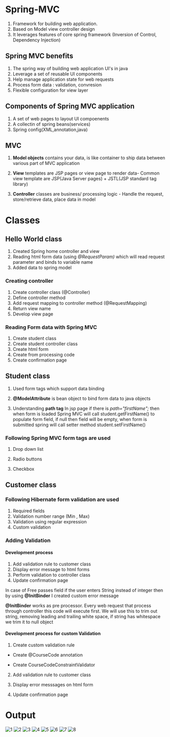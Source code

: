 # Spring-MVC

1. Framework for building web application.
2. Based on Model view controller design
3. It leverages features of core spring framework (Inversion of Control, Dependency Injection)

## Spring MVC benefits
1. The spring way of building web application UI's in java
2. Leverage a set of reusable UI components
3. Help manage application state for web requests
4. Process form data : validation, convresion
5. Flexible configuration for view layer

## Components of Spring MVC application
1. A set of web pages to layout UI compoenents
2. A collectin of spring beans(services)
3. Spring config(XML,annotation,java)

## MVC

1. **Model objects** contains your data, is like container to ship data between various part of MVC application

2. **View** templates are JSP pages or view page to render data- Common view template are JSP(Java Server pages) + JSTL(JSP standard tag library)

3. **Controller** classes are business/ processing logic - Handle the request, store/retrieve data, place data in model 

# Classes

## Hello World class

1. Created Spring home controller and view
2. Reading html form data (using *@RequestParam)*  which will read request parameter and binds to variable name
3. Added data to spring model

### Creating controller
1. Create controller class (@Controller)
2. Define controller method
3. Add request mapping to controller method (@RequestMapping)
4. Return view name
5. Develop view page

### Reading Form data with Spring MVC
1. Create student class 
2. Create student controller class
3. Create html form
4. Create from processing code
5. Create confirmation page

## Student class

1. Used form tags which support data binding

2. **@ModelAttribute** is bean object to bind form data to java objects

3. Understanding **path tag** 
In jsp page if there is *path="firstName";*  then when form is loaded Spring MVC will call student.getFirstName() to populate form field, if null then field will be empty,  when form is submitted spring will call setter method student.setFirstName()

### Following Spring MVC form tags are used 

1. Drop down list

2. Radio buttons

3. Checkbox 

## Customer class

### Following Hibernate form validation are used

1. Required fields
2. Validation number range (Min , Max)
3. Validation using regular expression
4. Custom validation


### Adding Validation
#### Development process
1. Add validation rule to customer class
2. Display error message to html forms
3. Perform validation to controller class
4. Update confirmation page

In case of Free passes field if the user enters String instead of integer then by using **@InitBinder** I created custom error message

**@InitBinder** works as pre processor. Every web request that process through controller this code will execute first. We will use this to trim out string, removing leading and trailing white space, if string has whitespace  we trim it to null object

#### Development process for custom Validation
1. Create custom validation rule

*  Create @CourseCode annotation

* Create CourseCodeConstraintValidator

2. Add validation rule to customer class

3. Display error messsages on html form

4. Update confirmation page

# Output
![1](https://user-images.githubusercontent.com/26305085/57001837-eb5d5f00-6b88-11e9-8714-ef9548736a17.PNG)
![2](https://user-images.githubusercontent.com/26305085/57001838-eb5d5f00-6b88-11e9-9a79-4171ec55b6ab.PNG)
![3](https://user-images.githubusercontent.com/26305085/57001831-eac4c880-6b88-11e9-80e5-25b8ca29200f.PNG)
![4](https://user-images.githubusercontent.com/26305085/57001832-eac4c880-6b88-11e9-9608-ee35248c3e6e.PNG)
![5](https://user-images.githubusercontent.com/26305085/57001833-eac4c880-6b88-11e9-9316-144448b9ebcf.PNG)
![6](https://user-images.githubusercontent.com/26305085/57001834-eac4c880-6b88-11e9-920f-214c2e997bac.PNG)
![7](https://user-images.githubusercontent.com/26305085/57001835-eb5d5f00-6b88-11e9-8649-6bd1814511f8.PNG)
![8](https://user-images.githubusercontent.com/26305085/57001836-eb5d5f00-6b88-11e9-8c36-811e2b28fa25.PNG)


